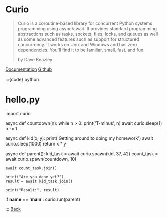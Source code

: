 # Curio

> Curio is a coroutine-based library for concurrent Python systems programming using async/await. It provides standard programming abstractions such as tasks, sockets, files, locks, and queues as well as some advanced features such as support for structured concurrency. It works on Unix and Windows and has zero dependencies. You'll find it to be familiar, small, fast, and fun.
>
> by Dave Beazley

[Documentation](https://curio.readthedocs.io/en/latest/)
[Github](https://github.com/dabeaz/curio)

:::{code} python

# hello.py
import curio

async def countdown(n):
    while n > 0:
        print('T-minus', n)
        await curio.sleep(1)
        n -= 1

async def kid(x, y):
    print('Getting around to doing my homework')
    await curio.sleep(1000)
    return x * y

async def parent():
    kid_task = await curio.spawn(kid, 37, 42)
    count_task = await curio.spawn(countdown, 10)

    await count_task.join()

    print("Are you done yet?")
    result = await kid_task.join()

    print("Result:", result)

if __name__ == '__main__':
    curio.run(parent)

:::
[Back](01-this_was_before_and_thats_related.md)
